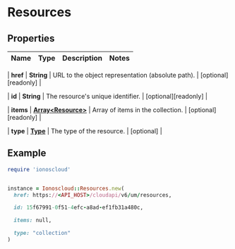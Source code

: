 # Resources

## Properties

| Name | Type | Description | Notes |
| ---- | ---- | ----------- | ----- |

| **href** | **String** | URL to the object representation (absolute path). | [optional][readonly] |

| **id** | **String** | The resource&#39;s unique identifier. | [optional][readonly] |

| **items** | [**Array&lt;Resource&gt;**](Resource.md) | Array of items in the collection. | [optional][readonly] |

| **type** | [**Type**](Type.md) | The type of the resource. | [optional] |

## Example

```ruby
require 'ionoscloud'


instance = Ionoscloud::Resources.new(
  href: https://<API_HOST>/cloudapi/v6/um/resources,

  id: 15f67991-0f51-4efc-a8ad-ef1fb31a480c,

  items: null,

  type: "collection"
)
```

